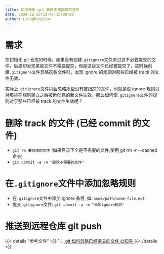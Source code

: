 ```yaml
---
title: 如何使用 git 删除不再跟踪的文件
date: 2024-12-25T13:47:15+08:00
author: LiangMingJian
---
```


# 需求

在初始化 git 仓库的时候，如果没有创建`.gitignore`文件来过滤不必要提交的文件，后来却发现某些文件不需要提交，但是这些文件已经被提交了，这时候创建`.gitignore`文件忽略这些文件时，发现 ignore 的规则对那些已经被 track 的文件无效。

实际上`.gitignore`文件只会忽略那些没有被跟踪的文件，也就是说 ignore 规则只对那些在规则建立之后被新创建的新文件生效。那么如何使`.gitignore`文件的规则对于那些已经被 track 的文件生效呢？

# 删除 track 的文件 (已经  commit 的文件)

- `git rm 要忽略的文件` (如果目录下全是不需要的文件,使用 git rm -r --cached 命令)
- `git commit -a -m "删除不需要的文件"`

# 在`.gitignore`文件中添加忽略规则

- 在`.gitignore`文件中添加 ignore 条目, 如: `some/path/some-file.ext`
- 提交`.gitignore`文件: `git commit -a -m "添加ignore规则"`

# 推送到远程仓库 git push

{{< details "参考文件" >}} 
1：[ git 如何忽略已经提交的文件 @知乎 ](https://zhuanlan.zhihu.com/p/621054580)
{{< /details >}}

